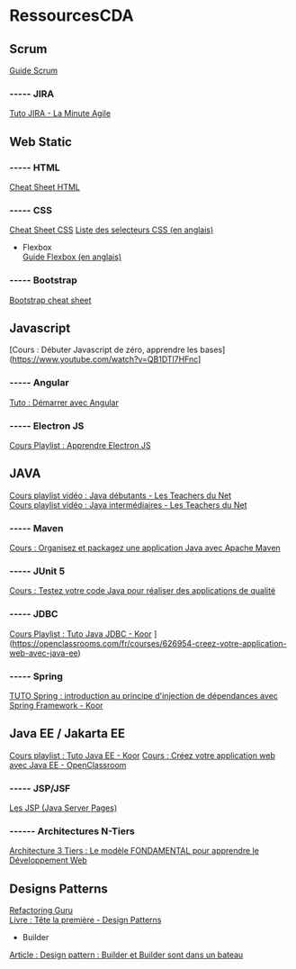 # RessourcesCDA


## Scrum

[Guide Scrum](https://scrumguides.org/docs/scrumguide/v2020/2020-Scrum-Guide-French.pdf)

### ----- JIRA

[Tuto JIRA - La Minute Agile](https://www.youtube.com/playlist?list=PL9Q_Ei1JWJ4cJWcPP50lT3slsKxEa4kDk)


## Web Static

### ----- HTML

[Cheat Sheet HTML](https://www.onblastblog.com/wp-content/uploads/2017/01/HTML-5-Cheat-Sheet.pdf)

### ----- CSS

[Cheat Sheet CSS](https://cdn.rawgit.com/hostinger/banners/94941d64/tutorials/pdf/CSS-3-Cheatsheet.pdf)
[Liste des selecteurs CSS (en anglais)](https://www.w3schools.com/cssref/css_selectors.asp)

- Flexbox <br>
[Guide Flexbox (en anglais)](https://css-tricks.com/snippets/css/a-guide-to-flexbox/)<br>


### ----- Bootstrap

[Bootstrap cheat sheet](https://hackerthemes.com/bootstrap-cheatsheet/)

## Javascript

[Cours : Débuter Javascript de zéro, apprendre les bases](https://www.youtube.com/watch?v=QB1DTl7HFnc]

### ----- Angular 

[Tuto : Démarrer avec Angular](https://www.ganatan.com/tutorials/demarrer-avec-angular)

### ----- Electron JS

[Cours Playlist : Apprendre Electron JS](https://www.youtube.com/playlist?list=PLPtbmUFUWdVpbDPiitumxTQ8r4JhEd2le)

## JAVA


[Cours playlist vidéo : Java débutants - Les Teachers du Net](https://www.youtube.com/watch?v=fmJsqBWkXm4&list=PLlxQJeQRaKDRnvgIvfHTV6ZY8M2eurH95)<br>
[Cours playlist vidéo : Java intermédiaires - Les Teachers du Net](https://www.youtube.com/playlist?list=PLlxQJeQRaKDTCU85T7MTT8_YVfzLMtCKH)


 ### ----- Maven
 
 [Cours : Organisez et packagez une application Java avec Apache Maven](https://openclassrooms.com/fr/courses/4503526-organisez-et-packagez-une-application-java-avec-apache-maven)
 
 ### ----- JUnit 5
 
 [Cours : Testez votre code Java pour réaliser des applications de qualité](https://openclassrooms.com/fr/courses/6100311-testez-votre-code-java-pour-realiser-des-applications-de-qualite)
 
 ### ----- JDBC
 
 [Cours Playlist : Tuto Java JDBC - Koor](https://www.youtube.com/watch?v=yS-hF0irE84&list=PLBNheBxhHLQwM9BZbJbR3FaIKVODP2rBt)
 ](https://openclassrooms.com/fr/courses/626954-creez-votre-application-web-avec-java-ee)
 ### ----- Spring 
 
 [TUTO Spring : introduction au principe d'injection de dépendances avec Spring Framework - Koor](https://www.youtube.com/watch?v=hcTF2HiHl_A&list=PLBNheBxhHLQxfJhoz193-dRwvc2rl8AOW&index=47)
 
 ## Java EE / Jakarta EE
 
 [Cours playlist : Tuto Java EE - Koor](https://www.youtube.com/watch?v=yjJALFHAb-o&list=PLBNheBxhHLQyuFBZHx20kGByDoySutwBf)
 [Cours : Créez votre application web avec Java EE - OpenClassroom](https://openclassrooms.com/fr/courses/626954-creez-votre-application-web-avec-java-ee)
 
 ### ----- JSP/JSF
 
[Les JSP (Java Server Pages)](https://www.jmdoudoux.fr/java/dej/chap-jsp.htm)

### ------ Architectures N-Tiers 

[Architecture 3 Tiers : Le modèle FONDAMENTAL pour apprendre le Développement Web](https://www.youtube.com/watch?v=tpLAcLFn9-U)

## Designs Patterns 

[Refactoring Guru](https://refactoring.guru/fr/design-patterns/catalog)<br>
[Livre : Tête la première - Design Patterns](http://bliaudet.free.fr/IMG/pdf/DPTLP.pdf)

  - Builder
  
  [Article : Design pattern : Builder et Builder sont dans un bateau](https://blog.engineering.publicissapient.fr/2016/12/28/design-pattern-builder-et-builder-sont-dans-un-bateau/)
  
  
